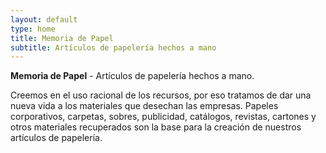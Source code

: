 ```yaml
---
layout: default
type: home
title: Memoria de Papel
subtitle: Artículos de papelería hechos a mano
---
```


**Memoria de Papel** - Artículos de papelería hechos a mano.

Creemos en el uso racional de los recursos, por eso tratamos de dar una nueva vida a los materiales que desechan las empresas. Papeles corporativos, carpetas, sobres, publicidad, catálogos, revistas, cartones y otros materiales recuperados son la base para la creación de nuestros artículos de papelería.
